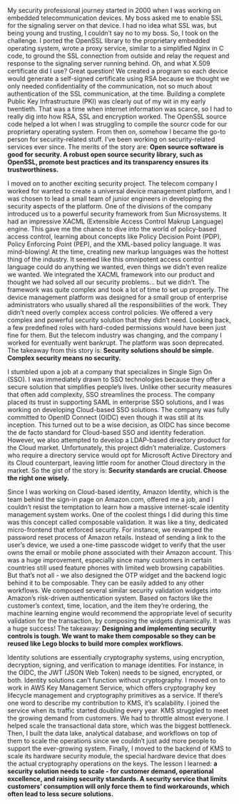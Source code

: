 My security professional journey started in 2000 when I was working on embedded telecommunication devices. My boss asked me to enable SSL for the signaling server on that device. I had no idea what SSL was, but being young and trusting, I couldn’t say no to my boss. So, I took on the challenge. I ported the OpenSSL library to the proprietary embedded operating system, wrote a proxy service, similar to a simplified Nginx in C code, to ground the SSL connection from outside and relay the request and response to the signaling server running behind. Oh, and what X.509 certificate did I use? Great question! We created a program so each device would generate a self-signed certificate using RSA because we thought we only needed confidentiality of the communication, not so much about authentication of the SSL communication, at the time. Building a complete Public Key Infrastructure (PKI) was clearly out of my wit in my early twentieth. That was a time when internet information was scarce, so I had to really dig into how RSA, SSL and encryption worked. The OpenSSL source code helped a lot when I was struggling to compile the sourcr code for our proprietary operating system. From then on, somehow I became the go-to person for security-related stuff. I’ve been working on security-related services ever since. The merits of the story are: **Open source software is good for security. A robust open source security library, such as OpenSSL, promote best practices and its transparency ensures its trustworthiness.**

I moved on to another exciting security project. The telecom company I worked for wanted to create a universal device management platform, and I was chosen to lead a small team of junior engineers in developing the security aspects of the platform. One of the divisions of the company introduced us to a powerful security framework from Sun Microsystems. It had an impressive XACML (Extensible Access Control Makrup Language) engine. This gave me the chance to dive into the world of policy-based access control, learning about concepts like Policy Decision Point (PDP), Policy Enforcing Point (PEP), and the XML-based policy language. It was mind-blowing! At the time, creating new markup languages was the hottest thing of the industry. It seemed like this omnipotent access control language could do anything we wanted, even things we didn’t even realize we wanted. We integrated the XACML framework into our product and thought we had solved all our security problems… but we didn’t. The framework was quite complex and took a lot of time to set up properly. The device management platform was designed for a small group of enterprise administrators who usually shared all the responsibilities of the work. They didn’t need overly complex access control policies. We offered a very complex and powerful security solution that they didn’t need. Looking back, a few predefined roles with hard-coded permissions would have been just fine for them. But the telecom industry was changing, and the company I worked for eventually went bankrupt. The platform was soon deprecated. The takeaway from this story is: **Security solutions should be simple. Complex security means no security.**

I stumbled upon a job at a company that specializes in Single Sign On (SSO). I was immediately drawn to SSO technologies because they offer a secure solution that simplifies people’s lives. Unlike other security measures that often add complexity, SSO streamlines the process. The company placed its trust in supporting SAML in enterprise SSO solutions, and I was working on developing Cloud-based SSO solutions. The company was fully committed to OpenID Connect (OIDC) even though it was still at its inception. This turned out to be a wise decision, as OIDC has since become the de facto standard for Cloud-based SSO and identity federation. However, we also attempted to develop a LDAP-based directory product for the Cloud market. Unfortunately, this project didn’t materialize. Customers who require a directory service would opt for Microsoft Active Directory and its Cloud counterpart, leaving little room for another Cloud directory in the market. So the gist of the story is: **Security standards are crucial. Choose the right one wisely.**

Since I was working on Cloud-based identity, Amazon Identity, which is the team behind the sign-in page on Amazon.com, offered me a job, and I couldn’t resist the temptation to learn how a massive internet-scale identity management system works. One of the coolest things I did during this time was this concept called composable validation. It was like a tiny, dedicated micro-frontend that enforced security. For instance, we revamped the password reset process of Amazon retails. Instead of sending a link to the user’s device, we used a one-time passcode widget to verify that the user owns the email or mobile phone associated with their Amazon account. This was a huge improvement, especially since many customers in certain countries still used feature phones with limited web browsing capabilities. But that’s not all - we also designed the OTP widget and the backend logic behind it to be composable. They can be easily added to any other workflows. We composed several similar security validation widgets into Amazon’s risk-driven authentication system. Based on factors like the customer’s context, time, location, and the item they’re ordering, the machine learning engine would recommend the appropriate level of security validation for the transaction, by composing the widgets dynamically. It was a huge success! The takeaway: **Designing and implementing security controls is tough. We want to make them composable so they can be reused like Lego blocks to build more complex workflows.**

Identity solutions are essentially cryptography systems, using encryption, decryption, signing, and verification to manage identities. For instance, in the OIDC, the JWT (JSON Web Token) needs to be signed, encrypted, or both. Identity solutions can’t function without cryptography. I moved on to work in AWS Key Management Service, which offers cryptography key lifecycle management and cryptography primitives as a service. If there’s one word to describe my contribution to KMS, it’s scalability. I joined the service when its traffic started doubling every year. KMS struggled to meet the growing demand from customers. We had to throttle almost everyone. I helped scale the transactional data store, which was the biggest bottleneck. Then, I built the data lake, analytical database, and workflows on top of them to scale the operations since we couldn’t just add more people to support the ever-growing system. Finally, I moved to the backend of KMS to scale its hardware security module, the special hardware device that does the actual cryptography operations on the keys. The lesson I learned: **a security solution needs to scale - for customer demand, operational excellence, and raising security standards. A security service that limits customers’ consumption will only force them to find workarounds, which often lead to less secure solutions.**